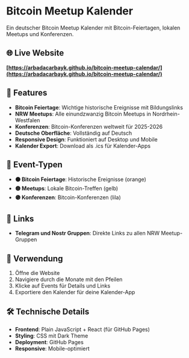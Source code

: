 # Bitcoin Meetup Kalender

Ein deutscher Bitcoin Meetup Kalender mit Bitcoin-Feiertagen, lokalen Meetups und Konferenzen.

## 🌐 Live Website

**[https://arbadacarbayk.github.io/bitcoin-meetup-calendar/](https://arbadacarbayk.github.io/bitcoin-meetup-calendar/)**

## 📅 Features

- **Bitcoin Feiertage**: Wichtige historische Ereignisse mit Bildungslinks
- **NRW Meetups**: Alle einundzwanzig Bitcoin Meetups in Nordrhein-Westfalen
- **Konferenzen**: Bitcoin-Konferenzen weltweit für 2025-2026
- **Deutsche Oberfläche**: Vollständig auf Deutsch
- **Responsive Design**: Funktioniert auf Desktop und Mobile
- **Kalender Export**: Download als .ics für Kalender-Apps

## 🎯 Event-Typen

- **🟠 Bitcoin Feiertage**: Historische Ereignisse (orange)
- **🟡 Meetups**: Lokale Bitcoin-Treffen (gelb)
- **🟣 Konferenzen**: Bitcoin-Konferenzen (lila)

## 🔗 Links

- **Telegram und Nostr Gruppen**: Direkte Links zu allen NRW Meetup-Gruppen

## 📱 Verwendung

1. Öffne die Website
2. Navigiere durch die Monate mit den Pfeilen
3. Klicke auf Events für Details und Links
4. Exportiere den Kalender für deine Kalender-App

## 🛠 Technische Details

- **Frontend**: Plain JavaScript + React (für GitHub Pages)
- **Styling**: CSS mit Dark Theme
- **Deployment**: GitHub Pages
- **Responsive**: Mobile-optimiert

